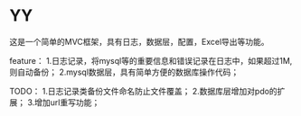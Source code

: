 # YY
这是一个简单的MVC框架，具有日志，数据层，配置，Excel导出等功能。

feature：
1.日志记录，将mysql等的重要信息和错误记录在日志中，如果超过1M,则自动备份；
2.mysql数据层，具有简单方便的数据库操作代码；

TODO：
1.日志记录类备份文件命名防止文件覆盖；
2.数据库层增加对pdo的扩展；
3.增加url重写功能；
